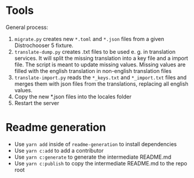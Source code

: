 # Tools

General process: 

1. `migrate.py` creates new `*.toml` and `*.json` files from a given Distrochooser 5 fixture.
2. `translate-dump.py` creates .txt files to be used e. g.  in translation services. It will split the missing translation into a key file and a import file. The script is meant to update missing values. Missing values are filled with the english translation in non-english translation files
3. `translate-import.py` reads the `*_keys.txt` and `*_import.txt` files and merges them with json files from the translations, replacing all english values.
4. Copy the new *.json files into the locales folder 
5. Restart the server

# Readme generation

- Use `yarn add` inside of `readme-generation` to install dependencies
- Use `yarn c:add` to add a contributor
- Use `yarn c:generate` to generate the intermediate README.md
- Use `yarn c:publish` to copy the intermediate README.md to the repo root
